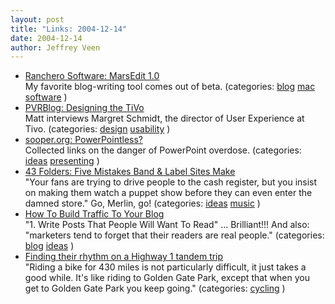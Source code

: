 ```yaml
--- 
layout: post
title: "Links: 2004-12-14"
date: 2004-12-14
author: Jeffrey Veen
---
```

<ul>
    <li><a href="http://ranchero.com/marsedit/">Ranchero Software: MarsEdit 1.0</a><br /><span class="link-meta">My favorite blog-writing tool comes out of beta. (categories: <a href="http://del.icio.us/veen/blog">blog</a> <a href="http://del.icio.us/veen/mac">mac</a> <a href="http://del.icio.us/veen/software">software</a> )</span></li>
    <li><a href="http://www.pvrblog.com/pvr/2004/12/the_pvrblog_int.html">PVRBlog: Designing the TiVo</a><br /><span class="link-meta">Matt interviews Margret Schmidt, the director of User Experience at Tivo. (categories: <a href="http://del.icio.us/veen/design">design</a> <a href="http://del.icio.us/veen/usability">usability</a> )</span></li>
    <li><a href="http://sooper.org/misc/ppt/">sooper.org: PowerPointless?</a><br /><span class="link-meta">Collected links on the danger of PowerPoint overdose. (categories: <a href="http://del.icio.us/veen/ideas">ideas</a> <a href="http://del.icio.us/veen/presenting">presenting</a> )</span></li>
    <li><a href="http://www.43folders.com/2004/12/five_mistakes_b.html">43 Folders: Five Mistakes Band &amp; Label Sites Make</a><br /><span class="link-meta">"Your fans are trying to drive people to the cash register, but you insist on making them watch a puppet show before they can even enter the damned store." Go, Merlin, go! (categories: <a href="http://del.icio.us/veen/ideas">ideas</a> <a href="http://del.icio.us/veen/music">music</a> )</span></li>
    <li><a href="http://www.webpronews.com/ebusiness/sitepromotion/wpn-3-20041210HowToBuildTrafficToYourBlog.html">How To Build Traffic To Your Blog</a><br /><span class="link-meta">"1. Write Posts That People Will Want To Read" ... Brilliant!!! And also: "marketers tend to forget that their readers are real people." (categories: <a href="http://del.icio.us/veen/blog">blog</a> <a href="http://del.icio.us/veen/ideas">ideas</a> )</span></li>
    <li><a href="http://www.sfgate.com/cgi-bin/article.cgi?f=/c/a/2004/12/05/TRGK1A4CEC1.DTL">Finding their rhythm on a Highway 1 tandem trip</a><br /><span class="link-meta">"Riding a bike for 430 miles is not particularly difficult, it just takes a good while. It's like riding to Golden Gate Park, except that when you get to Golden Gate Park you keep going." (categories: <a href="http://del.icio.us/veen/cycling">cycling</a> )</span></li>
  </ul>

&#8203;